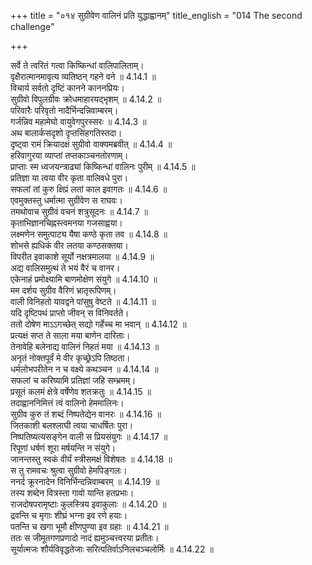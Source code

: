 +++
title = "०१४ सुग्रीवेण वालिनं प्रति युद्धाह्वानम्"
title_english = "014 The second challenge"

+++


  
सर्वे ते त्वरितं गत्वा किष्किन्धां वालिपालिताम्।  
वृक्षैरात्मानमावृत्य व्यतिष्ठन् गहने वने ॥ 4.14.1 ॥   
विचार्य सर्वतो दृष्टिं कानने काननप्रियः।  
सुग्रीवो विपुलग्रीवः क्रोधमाहारयद्भृशम् ॥ 4.14.2 ॥   
परिवारैः परिवृतो नादैर्भिन्दन्निवाम्बरम्।  
गर्जन्निव महामेघो वायुवेगपुरस्सरः ॥ 4.14.3 ॥   
अथ बालार्कसदृशो दृप्तसिंहगतिस्तदा।  
दृष्ट्वा रामं क्रियादक्षं सुग्रीवो वाक्यमब्रवीत् ॥ 4.14.4 ॥   
हरिवागुरया व्याप्तां तप्तकाञ्चनतोरणाम्।  
प्राप्ताः स्म ध्वजयन्त्राढ्यां किष्किन्धां वालिनः पुरीम् ॥ 4.14.5 ॥   
प्रतिज्ञा या त्वया वीर कृता वालिवधे पुरा।  
सफलां तां कुरु क्षिप्रं लतां काल इवागतः ॥ 4.14.6 ॥   
एवमुक्तस्तु धर्मात्मा सुग्रीवेण स राघवः।  
तमथोवाच सुग्रीवं वचनं शत्रुसूदनः ॥ 4.14.7 ॥   
कृताभिज्ञानचिह्नस्त्वमनया गजसाह्वया।  
लक्ष्मणेन समुत्पाट्य यैषा कण्ठे कृता तव ॥ 4.14.8 ॥   
शोभसे ह्यधिकं वीर लतया कण्ठसक्तया।  
विपरीत इवाकाशे सूर्यो नक्षत्रमालया ॥ 4.14.9 ॥   
अद्य वालिसमुत्थं ते भयं वैरं च वानर।  
एकेनाहं प्रमोक्ष्यामि बाणमोक्षेण संयुगे ॥ 4.14.10 ॥   
मम दर्शय सुग्रीव वैरिणं भ्रातृरूपिणम्।  
वाली विनिहतो यावद्वने पांसुषु वेष्टते ॥ 4.14.11 ॥   
यदि दृष्टिपथं प्राप्तो जीवन् स विनिवर्तते।  
ततो दोषेण माऽऽगच्छेत् सद्यो गर्हेच्च मा भवान् ॥ 4.14.12 ॥   
प्रत्यक्षं सप्त ते साला मया बाणेन दारिताः।  
तेनावेहि बलेनाद्य वालिनं निहतं मया ॥ 4.14.13 ॥   
अनृतं नोक्तपूर्वं मे वीर कृच्छ्रेऽपि तिष्ठता।  
धर्मलोभपरीतेन न च वक्ष्ये कथञ्चन ॥ 4.14.14 ॥   
सफलां च करिष्यामि प्रतिज्ञां जहि सम्भ्रमम्।  
प्रसूतं कलमं क्षेत्रे वर्षेणेव शतक्रतुः ॥ 4.14.15 ॥   
तदाह्वाननिमित्तं त्वं वालिनो हेममालिनः।  
सुग्रीव कुरु तं शब्दं निष्पतेद्येन वानरः ॥ 4.14.16 ॥   
जितकाशी बलश्लाघी त्वया चाधर्षितः पुरा।  
निष्पतिष्यत्यसङ्गेन वाली स प्रियसंयुगः ॥ 4.14.17 ॥   
रिपूणां धर्षणं शूरा मर्षयन्ति न संयुगे।  
जानन्तस्तु स्वकं वीर्यं स्त्रीसमक्षं विशेषतः ॥ 4.14.18 ॥   
स तु रामवचः श्रुत्वा सुग्रीवो हेमपिङ्गलः।  
ननर्द क्रूरनादेन विनिर्भिन्दन्निवाम्बरम् ॥ 4.14.19 ॥   
तस्य शब्देन वित्रस्ता गावो यान्ति हतप्रभाः।  
राजदोषपरामृष्टाः कुलस्त्रिय इवाकुलाः ॥ 4.14.20 ॥   
द्रवन्ति च मृगाः शीघ्रं भग्ना इव रणे हयाः।  
पतन्ति च खगा भूमौ क्षीणपुण्या इव ग्रहाः ॥ 4.14.21 ॥   
ततः स जीमूतगणप्रणादो नादं ह्यमुञ्चत्त्वरया प्रतीतः।  
सूर्यात्मजः शौर्यविवृद्धतेजाः सरित्पतिर्वाऽनिलचञ्चलोर्मिः ॥ 4.14.22 ॥   
